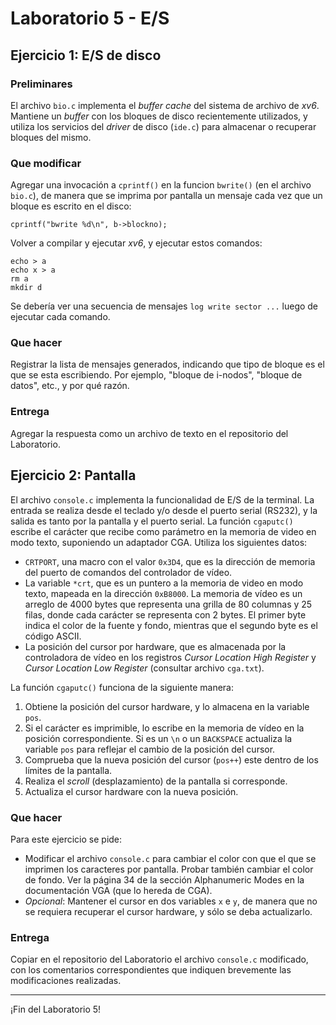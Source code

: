 # Laboratorio 5 - E/S

## Ejercicio 1: E/S de disco

### Preliminares
El archivo `bio.c` implementa el _buffer cache_ del sistema de archivo de _xv6_. Mantiene un _buffer_ con los bloques de disco recientemente utilizados, y utiliza los servicios del _driver_ de disco (`ide.c`) para almacenar o recuperar bloques del mismo.

### Que modificar
Agregar una invocación a `cprintf()` en la funcion `bwrite()` (en el archivo `bio.c`), de manera que se imprima por pantalla un mensaje cada vez que un bloque es escrito en el disco:
```
cprintf("bwrite %d\n", b->blockno);
```
Volver a compilar y ejecutar _xv6_, y ejecutar estos comandos:
```
echo > a
echo x > a
rm a
mkdir d
```
Se debería ver una secuencia de mensajes `log write sector ...` luego de ejecutar cada comando.

### Que hacer
Registrar la lista de mensajes generados, indicando que tipo de bloque es el que se esta escribiendo. Por ejemplo, "bloque de i-nodos", "bloque de datos", etc., y por qué razón.

### Entrega
Agregar la respuesta como un archivo de texto en el repositorio del Laboratorio.

## Ejercicio 2: Pantalla
El archivo `console.c` implementa la funcionalidad de E/S de la terminal. La entrada se realiza desde el teclado y/o desde el puerto serial (RS232), y la salida es tanto por la pantalla y el puerto serial.
La función `cgaputc()` escribe el carácter que recibe como parámetro en la memoria de video en modo texto, suponiendo un adaptador CGA. Utiliza los siguientes datos:
- `CRTPORT`, una macro con el valor `0x3D4`, que es la dirección de memoria del puerto de comandos del controlador de vídeo.
- La variable `*crt`, que es un puntero a la memoria de video en modo texto, mapeada en la dirección `0xB8000`. La memoria de vídeo es un arreglo de 4000 bytes que representa una grilla de 80 columnas y 25 filas, donde cada carácter se representa con 2 bytes. El primer byte indica el color de la fuente y fondo, mientras que el segundo byte es el código ASCII.
- La posición del cursor por hardware, que es almacenada por la controladora de vídeo en los registros _Cursor Location High Register_ y _Cursor Location Low Register_ (consultar archivo `cga.txt`).

La función `cgaputc()` funciona de la siguiente manera:
1. Obtiene la posición del cursor hardware, y lo almacena en la variable `pos`.
2. Si el carácter es imprimible, lo escribe en la memoria de vídeo en la posición correspondiente. Si es un `\n` o un `BACKSPACE` actualiza la variable `pos` para reflejar el cambio de la posición del cursor.
3. Comprueba que la nueva posición del cursor (`pos++`) este dentro de los límites de la pantalla.
4. Realiza el _scroll_ (desplazamiento) de la pantalla si corresponde.
5. Actualiza el cursor hardware con la nueva posición.

### Que hacer
Para este ejercicio se pide:
- Modificar el archivo `console.c` para cambiar el color con que el que se imprimen los caracteres por pantalla. Probar también cambiar el color de fondo. Ver la página 34 de la sección Alphanumeric Modes en la documentación VGA (que lo hereda de CGA).
- _Opcional_: Mantener el cursor en dos variables `x` e `y`, de manera que no se requiera recuperar el cursor hardware, y sólo se deba actualizarlo.

### Entrega
Copiar en el repositorio del Laboratorio el archivo `console.c` modificado, con los comentarios correspondientes que indiquen brevemente las modificaciones realizadas.

---

¡Fin del Laboratorio 5!
